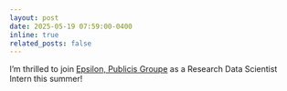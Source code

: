 ```yaml
---
layout: post
date: 2025-05-19 07:59:00-0400
inline: true
related_posts: false
---
```


I’m thrilled to join [Epsilon, Publicis Groupe](https://www.epsilon.com/us?utm_source=google&utm_medium=paid-search&utm_campaign=entr-q125-brand&cid=701Vl00000WePy9IAF&matchtype=e&utm_term=epsilon&gad_source=1&gad_campaignid=22174616831&gbraid=0AAAAACpOpG-60uk48SGRkpbu9iJ8rXjDK) as a Research Data Scientist Intern this summer!
